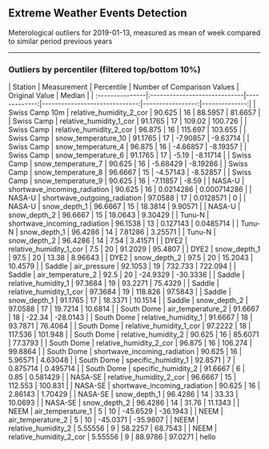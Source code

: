 <h2>Extreme Weather Events Detection</h2>
<p>Meterological outliers for 2019-01-13, measured as mean of week compared to similar period previous years</p>
<hr />
<h3>Outliers by percentiler (filtered top/bottom 10%)</h3>
<IPython.core.display.Markdown object>
|  Station        | Measurement                  |   Percentile |   Number of Comparison Values |   Original Value |        Median |
| :---------------|:-----------------------------|-------------:|------------------------------:|-----------------:|--------------:|
|  Swiss Camp 10m | relative_humidity_2_cor      |     90.625   |                            16 |       88.5957    |  81.6657      |
|  Swiss Camp     | relative_humidity_1_cor      |     91.1765  |                            17 |      109.02      | 100.726       |
|  Swiss Camp     | relative_humidity_2_cor      |     96.875   |                            16 |      115.697     | 103.655       |
|  Swiss Camp     | snow_temperature_10          |     91.1765  |                            17 |       -7.90857   |  -9.63714     |
|  Swiss Camp     | snow_temperature_4           |     96.875   |                            16 |       -4.66857   |  -8.19357     |
|  Swiss Camp     | snow_temperature_6           |     91.1765  |                            17 |       -5.19      |  -8.11714     |
|  Swiss Camp     | snow_temperature_7           |     90.625   |                            16 |       -5.68429   |  -8.19286     |
|  Swiss Camp     | snow_temperature_8           |     96.6667  |                            15 |       -4.57143   |  -8.52857     |
|  Swiss Camp     | snow_temperature_9           |     90.625   |                            16 |       -7.11857   |  -8.59        |
|  NASA-U         | shortwave_incoming_radiation |     90.625   |                            16 |        0.0214286 |   0.000714286 |
|  NASA-U         | shortwave_outgoing_radiation |     97.0588  |                            17 |        0.0128571 |   0           |
|  NASA-U         | snow_depth_1                 |     96.6667  |                            15 |       18.3814    |   9.90571     |
|  NASA-U         | snow_depth_2                 |     96.6667  |                            15 |       18.0643    |   9.30429     |
|  Tunu-N         | shortwave_incoming_radiation |     96.1538  |                            13 |        0.127143  |   0.0485714   |
|  Tunu-N         | snow_depth_1                 |     96.4286  |                            14 |        7.81286   |   3.25571     |
|  Tunu-N         | snow_depth_2                 |     96.4286  |                            14 |        7.54      |   3.41571     |
|  DYE2           | relative_humidity_1_cor      |      7.5     |                            20 |       91.2029    |  95.4807      |
|  DYE2           | snow_depth_1                 |     97.5     |                            20 |       13.38      |   8.96643     |
|  DYE2           | snow_depth_2                 |     97.5     |                            20 |       15.2043    |  10.4579      |
|  Saddle         | air_pressure                 |     92.1053  |                            19 |      732.733     | 722.094       |
|  Saddle         | air_temperature_2            |     92.5     |                            20 |      -24.9329    | -30.3336      |
|  Saddle         | relative_humidity_1          |     97.3684  |                            19 |       93.2271    |  75.4329      |
|  Saddle         | relative_humidity_1_cor      |     97.3684  |                            19 |      118.826     |  97.5843      |
|  Saddle         | snow_depth_1                 |     91.1765  |                            17 |       18.3371    |  10.1514      |
|  Saddle         | snow_depth_2                 |     97.0588  |                            17 |       19.7214    |  10.6814      |
|  South Dome     | air_temperature_2            |     91.6667  |                            18 |      -22.34      | -28.0143      |
|  South Dome     | relative_humidity_1          |     91.6667  |                            18 |       93.7871    |  76.4064      |
|  South Dome     | relative_humidity_1_cor      |     97.2222  |                            18 |      117.536     | 101.948       |
|  South Dome     | relative_humidity_2          |     90.625   |                            16 |       85.6071    |  77.3793      |
|  South Dome     | relative_humidity_2_cor      |     96.875   |                            16 |      106.274     |  99.8864      |
|  South Dome     | shortwave_incoming_radiation |     90.625   |                            16 |        5.96571   |   4.63048     |
|  South Dome     | specific_humidity_1          |     92.8571  |                             7 |        0.875714  |   0.495714    |
|  South Dome     | specific_humidity_2          |     91.6667  |                             6 |        0.85      |   0.581429    |
|  NASA-SE        | relative_humidity_2_cor      |     96.6667  |                            15 |      112.553     | 100.831       |
|  NASA-SE        | shortwave_incoming_radiation |     90.625   |                            16 |        2.86143   |   1.70429     |
|  NASA-SE        | snow_depth_1                 |     96.4286  |                            14 |       33.33      |  10.0693      |
|  NASA-SE        | snow_depth_2                 |     96.4286  |                            14 |       31.76      |  11.1343      |
|  NEEM           | air_temperature_1            |      5       |                            10 |      -45.6529    | -36.1943      |
|  NEEM           | air_temperature_2            |      5       |                            10 |      -45.0371    | -35.9807      |
|  NEEM           | relative_humidity_2          |      5.55556 |                             9 |       58.2257    |  68.7543      |
|  NEEM           | relative_humidity_2_cor      |      5.55556 |                             9 |       88.9786    |  97.0271      |
hello
